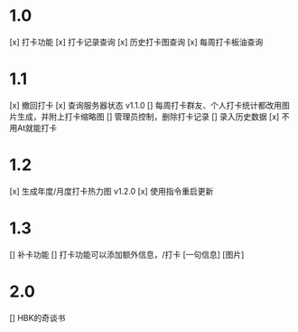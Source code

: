 # 1.0

[x] 打卡功能
[x] 打卡记录查询
[x] 历史打卡图查询
[x] 每周打卡板油查询

# 1.1 

[x] 撤回打卡
[x] 查询服务器状态  v1.1.0
[] 每周打卡群友、个人打卡统计都改用图片生成，并附上打卡缩略图
[] 管理员控制，删除打卡记录
[] 录入历史数据
[x] 不用At就能打卡

# 1.2
[x] 生成年度/月度打卡热力图 v1.2.0
[x] 使用指令重启更新

# 1.3
[] 补卡功能
[] 打卡功能可以添加额外信息，/打卡 [一句信息] [图片]

# 2.0
[] HBK的奇谈书
